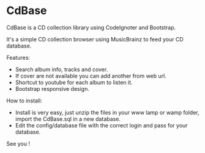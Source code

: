 # CdBase

CdBase is a CD collection library using CodeIgnoter and Bootstrap.

It's a simple CD collection browser using MusicBrainz to feed your CD database.

Features:
  - Search album info, tracks and cover.
  - If cover are not available you can add another from web url.
  - Shortcut to youtube for each album to listen it.
  - Bootstrap responsive design.

How to install:
  - Install is very easy, just unzip the files in your www lamp or wamp folder, import the CdBase.sql in a new database.
  - Edit the config/database file with the correct login and pass for your database.


See you !


